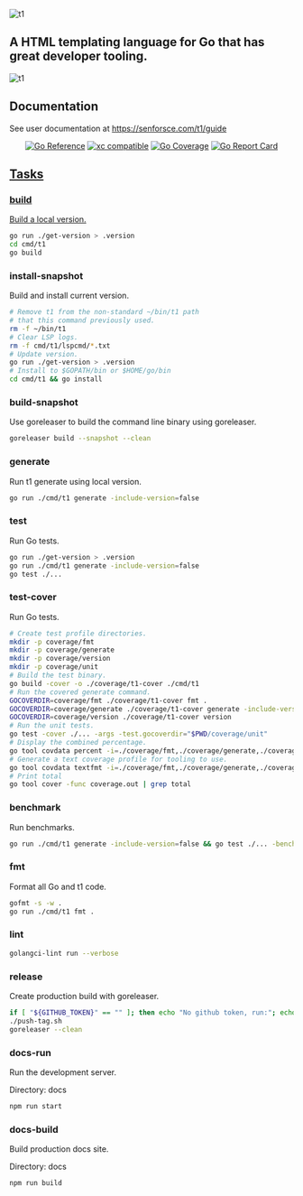 ![t1](https://github.com/senforsce/tndr/raw/main/t1.png)

## A HTML templating language for Go that has great developer tooling.

![t1](ide-demo.gif)

## Documentation

See user documentation at https://senforsce.com/t1/guide

<p align="center">
<a href="https://pkg.go.dev/github.com/senforsce/tndr"><img src="https://pkg.go.dev/badge/github.com/senforsce/tndr.svg" alt="Go Reference" /></a>
<a href="https://xcfile.dev"><img src="https://xcfile.dev/badge.svg" alt="xc compatible" /></a>
<a href="https://raw.githack.com/wiki/senforsce/t1/coverage.html"><img src="https://github.com/senforsce/tndr/wiki/coverage.svg" alt="Go Coverage" /></a>
<a href="https://goreportcard.com/report/github.com/senforsce/tndr"><img src="https://goreportcard.com/badge/github.com/senforsce/tndr" alt="Go Report Card" /></a<
</p>

## Tasks

### build

Build a local version.

```sh
go run ./get-version > .version
cd cmd/t1
go build
```

### install-snapshot

Build and install current version.

```sh
# Remove t1 from the non-standard ~/bin/t1 path
# that this command previously used.
rm -f ~/bin/t1
# Clear LSP logs.
rm -f cmd/t1/lspcmd/*.txt
# Update version.
go run ./get-version > .version
# Install to $GOPATH/bin or $HOME/go/bin
cd cmd/t1 && go install
```

### build-snapshot

Use goreleaser to build the command line binary using goreleaser.

```sh
goreleaser build --snapshot --clean
```

### generate

Run t1 generate using local version.

```sh
go run ./cmd/t1 generate -include-version=false
```

### test

Run Go tests.

```sh
go run ./get-version > .version
go run ./cmd/t1 generate -include-version=false
go test ./...
```

### test-cover

Run Go tests.

```sh
# Create test profile directories.
mkdir -p coverage/fmt
mkdir -p coverage/generate
mkdir -p coverage/version
mkdir -p coverage/unit
# Build the test binary.
go build -cover -o ./coverage/t1-cover ./cmd/t1
# Run the covered generate command.
GOCOVERDIR=coverage/fmt ./coverage/t1-cover fmt .
GOCOVERDIR=coverage/generate ./coverage/t1-cover generate -include-version=false
GOCOVERDIR=coverage/version ./coverage/t1-cover version
# Run the unit tests.
go test -cover ./... -args -test.gocoverdir="$PWD/coverage/unit"
# Display the combined percentage.
go tool covdata percent -i=./coverage/fmt,./coverage/generate,./coverage/version,./coverage/unit
# Generate a text coverage profile for tooling to use.
go tool covdata textfmt -i=./coverage/fmt,./coverage/generate,./coverage/version,./coverage/unit -o coverage.out
# Print total
go tool cover -func coverage.out | grep total
```

### benchmark

Run benchmarks.

```sh
go run ./cmd/t1 generate -include-version=false && go test ./... -bench=. -benchmem
```

### fmt

Format all Go and t1 code.

```sh
gofmt -s -w .
go run ./cmd/t1 fmt .
```

### lint

```sh
golangci-lint run --verbose
```

### release

Create production build with goreleaser.

```sh
if [ "${GITHUB_TOKEN}" == "" ]; then echo "No github token, run:"; echo "export GITHUB_TOKEN=`pass github.com/goreleaser_access_token`"; exit 1; fi
./push-tag.sh
goreleaser --clean
```

### docs-run

Run the development server.

Directory: docs

```sh
npm run start
```

### docs-build

Build production docs site.

Directory: docs

```sh
npm run build
```
